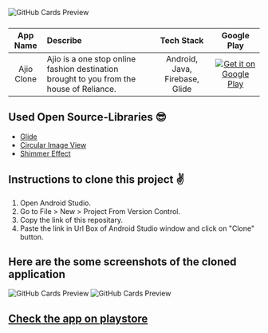 ![GitHub Cards Preview](https://firebasestorage.googleapis.com/v0/b/snapchat-f2264.appspot.com/o/Title_Slide%5B1%5D.png?alt=media&token=baa0cc9d-8a52-44ba-8507-e4c2475816d9)

###  
App Name                   | Describe                  | Tech Stack             | Google Play 
:------------------------: | :------------------------ | :------------------------: | :------------------------: 
Ajio Clone | Ajio is a one stop online fashion destination brought to you from the house of Reliance. | Android, Java, Firebase, Glide | [![Get it on Google Play](https://i.imgur.com/T9HnFlW.png)](https://play.google.com/store/apps/details?id=com.pns.ajio)

## Used Open Source-Libraries 😎
- [Glide](https://github.com/bumptech/glide)
- [Circular Image View](https://github.com/hdodenhof/CircleImageView)
- [Shimmer Effect](https://facebook.github.io/shimmer-android/)


## Instructions to clone this project ✌
1. Open Android Studio.
2. Go to File > New > Project From Version Control.
3. Copy the link of this repositary.
4. Paste the link in Url Box of Android Studio window and click on "Clone" button.

## Here are the some screenshots of the cloned application
![GitHub Cards Preview](https://firebasestorage.googleapis.com/v0/b/ajio-f9ef3.appspot.com/o/Learn%20programming%20language%20(2).png?alt=media&token=2b7b2386-3cc5-4192-bb8c-32c809ed431c)
![GitHub Cards Preview](https://firebasestorage.googleapis.com/v0/b/ajio-f9ef3.appspot.com/o/Learn%20programming%20language%20(3).png?alt=media&token=802240f8-6800-453c-942c-ee436eedbce1)



## [Check the app on playstore](https://play.google.com/store/apps/details?id=com.pns.ajio)
